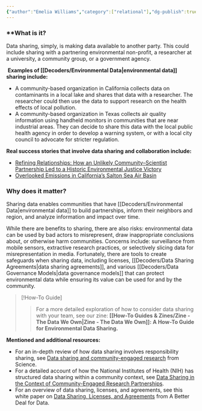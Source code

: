 ```yaml
---
{"author":"Emelia Williams","category":["relational"],"dg-publish":true,"tags":["#datalicense","#California","#NewYork","#risk","#surveillance","#misrepresentation","#collaboration","#airquality","misuse","extractivism","research"],"permalink":"/decoders/data-sharing/","dgPassFrontmatter":true}
---
```


### **What is it?

Data sharing, simply, is making data available to another party. This could include sharing with a partnering environmental non-profit, a researcher at a university, a community group, or a government agency.


 **Examples of [[Decoders/Environmental Data\|environmental data]] sharing include:**
- A community-based organization in California collects data on contaminants in a local lake and shares that data with a researcher. The researcher could then use the data to support research on the health effects of local pollution. 
- A community-based organization in Texas collects air quality information using handheld monitors in communities that are near industrial areas. They can decide to share this data with the local public health agency in order to develop a warning system, or with a local city council to advocate for stricter regulation. 

  

**Real success stories that involve data sharing and collaboration include:** 

- [Refining Relationships: How an Unlikely Community–Scientist Partnership Led to a Historic Environmental Justice Victory](https://www.liebertpub.com/doi/full/10.1089/env.2022.0018)
- [Overlooked Emissions in California’s Salton Sea Air Basin](https://www.ucdavis.edu/climate/news/overlooked-emissions-californias-salton-sea-air-basin)


### **Why does it matter?**

Sharing data enables communities that have [[Decoders/Environmental Data\|environmental data]] to build partnerships, inform their neighbors and region, and analyze information and impact over time. 

While there are benefits to sharing, there are also risks: environmental data can be used by bad actors to misrepresent, draw inappropriate conclusions about, or otherwise harm communities. Concerns include: surveillance from mobile sensors, extractive research practices, or selectively slicing data for misrepresentation in media. Fortunately, there are tools to create safeguards when sharing data, including licenses, [[Decoders/Data Sharing Agreements\|data sharing agreements]], and various [[Decoders/Data Governance Models\|data governance models]] that can protect environmental data while ensuring its value can be used for and by the community. 


> [!How-To Guide]
> > For a more detailed exploration of how to consider data sharing with your team, see our zine: **[[How-To Guides & Zines/Zine - The Data We Own\|Zine - The Data We Own]]: A How-To Guide for Environmental Data Sharing.**

  

**Mentioned and additional resources:**

- For an in-depth review of how data sharing involves responsibility sharing, see [Data sharing and community-engaged research](https://www.science.org/doi/10.1126/science.abq6851) from Science. 
- For a detailed account of how the National Institutes of Health (NIH) has structured data sharing within a community context, see [Data Sharing in the Context of Community-Engaged Research Partnerships](https://pmc.ncbi.nlm.nih.gov/articles/PMC10308954/).
- For an overview of data sharing, licenses, and agreements, see this white paper on [Data Sharing, Licenses, and Agreements](https://bd4d.org/resources/2310-data_sharing_licenses.pdf) from A Better Deal for Data.
